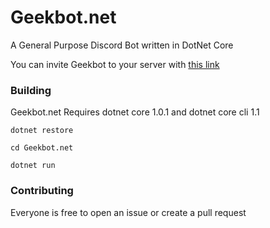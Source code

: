 # Geekbot.net

A General Purpose Discord Bot written in DotNet Core

You can invite Geekbot to your server with [this link](https://discordapp.com/oauth2/authorize?client_id=171249478546882561&scope=bot&permissions=1416834054)

### Building

Geekbot.net Requires dotnet core 1.0.1 and dotnet core cli 1.1

`dotnet restore`

`cd Geekbot.net`

`dotnet run`

### Contributing

Everyone is free to open an issue or create a pull request

